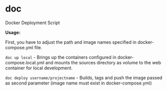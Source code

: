 # doc

Docker Deployment Script

**Usage:**

First, you have to adjust the path and image names specified in docker-compose.yml file.

```doc up local``` - Brings up the containers configured in docker-compose.local.yml and mounts the sources directory as volume to the web container for local development.

```doc deploy username/projectname``` - Builds, tags and push the image passed as second parameter (image name must exist in docker-compose.yml)
